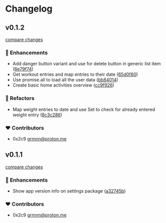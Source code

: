# Changelog


## v0.1.2

[compare changes](https://github.com/0x2c9/better/compare/v0.1.1...v0.1.2)

### 🚀 Enhancements

- Add danger button variant and use for delete button in generic list item ([6e79f74](https://github.com/0x2c9/better/commit/6e79f74))
- Get workout entries and map entries to their date ([65d0f80](https://github.com/0x2c9/better/commit/65d0f80))
- Use promise.all to load all the user data ([bb84014](https://github.com/0x2c9/better/commit/bb84014))
- Create basic home activities overview ([cc9f926](https://github.com/0x2c9/better/commit/cc9f926))

### 💅 Refactors

- Map weight entries to date and use Set to check for already entered weight entry ([8c3c286](https://github.com/0x2c9/better/commit/8c3c286))

### ❤️ Contributors

- 0x2c9 <grmnn@proton.me>

## v0.1.1

[compare changes](https://github.com/0x2c9/better/compare/ae07f9196e68c4a25207f73286671ce7dbecb177...v0.1.1)

### 🚀 Enhancements

- Show app version info on settings package ([a32745b](https://github.com/0x2c9/better/commit/a32745b))

### ❤️ Contributors

- 0x2c9 <grmnn@proton.me>

